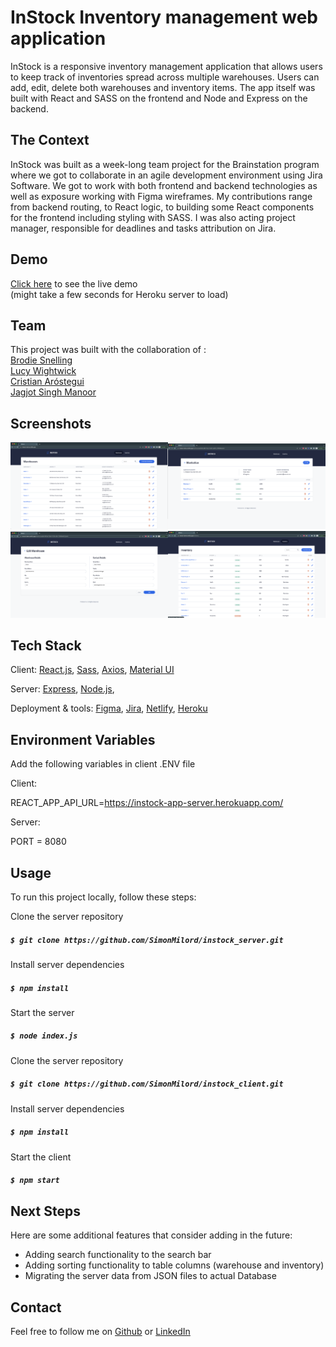 # InStock Inventory management web application

InStock is a responsive inventory management application that allows users to keep track of inventories spread across multiple warehouses. Users can add, edit, delete both warehouses and inventory items. The app itself was built with React and SASS on the frontend and Node and Express on the backend.

## The Context

InStock was built as a week-long team project for the Brainstation program where we got to collaborate in an agile development environment using Jira Software. We got to work with both frontend and backend technologies as well as exposure working with Figma wireframes.
My contributions range from backend routing, to React logic, to building some React components for the frontend including styling with SASS. I was also acting project manager, responsible for deadlines and tasks attribution on Jira.


## Demo

[Click here](https://instock-demo.netlify.app/) to see the live demo
<br>
(might take a few seconds for Heroku server to load)

## Team

This project was built with the collaboration of : <br>
[Brodie Snelling](https://github.com/bsnelling9)<br>
[Lucy Wightwick](https://github.com/lwightwick)<br>
[Cristian Aróstegui](https://github.com/carosteguig)<br>
[Jagjot Singh Manoor](https://github.com/Ramgarhia007)<br>


## Screenshots

<img src="https://github.com/SimonMilord/instock_client/blob/production/Screenshots/warehouselist.png" width=50% height=50%><img src="https://github.com/SimonMilord/instock_client/blob/production/Screenshots/warehouseinfo.png" width=50% height=50%><img src="https://github.com/SimonMilord/instock_client/blob/production/Screenshots/editwarehouse.png" width=50% height=50%><img src="https://github.com/SimonMilord/instock_client/blob/production/Screenshots/inventorylist.png" width=50% height=50%>


## Tech Stack
Client:
[React.js](https://reactjs.org/),
[Sass](https://sass-lang.com/),
[Axios](https://axios-http.com/),
[Material UI](https://mui.com/)


Server:
[Express](https://expressjs.com/),
[Node.js](https://nodejs.org/en/),

Deployment & tools:
[Figma](https://www.figma.com/),
[Jira](https://www.atlassian.com/software/jira),
[Netlify](https://www.netlify.com/),
[Heroku](https://id.heroku.com/login)

## Environment Variables
Add the following variables in client .ENV file

Client: 

REACT_APP_API_URL=https://instock-app-server.herokuapp.com/
  
Server:

PORT = 8080

## Usage
To run this project locally, follow these steps:

Clone the server repository
##### `$ git clone https://github.com/SimonMilord/instock_server.git`

Install server dependencies
##### `$ npm install`

Start the server
##### `$ node index.js`

Clone the server repository
##### `$ git clone https://github.com/SimonMilord/instock_client.git`

Install server dependencies
##### `$ npm install`

Start the client
##### `$ npm start`


## Next Steps

Here are some additional features that consider adding in the future:

- Adding search functionality to the search bar
- Adding sorting functionality to table columns (warehouse and inventory)
- Migrating the server data from JSON files to actual Database


## Contact

Feel free to follow me on [Github](https://github.com/SimonMilord) or [LinkedIn](https://www.linkedin.com/in/simonmilord/)
